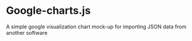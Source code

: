 # Google-charts.js
A simple google visualization chart mock-up for importing JSON data from another software
